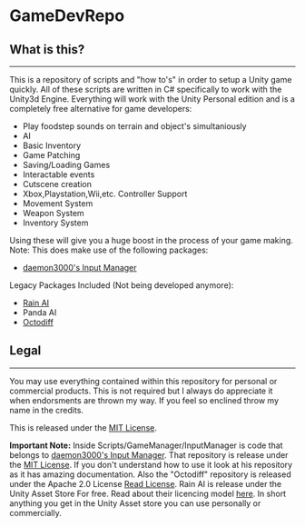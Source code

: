 # GameDevRepo

## What is this?
----
This is a repository of scripts and "how to's" in order to setup a Unity game quickly. All of these scripts are written in C# specifically to work with the Unity3d Engine. Everything will work with the Unity Personal edition and is a completely free alternative for game developers:

- Play foodstep sounds on terrain and object's simultaniously
- AI
- Basic Inventory
- Game Patching
- Saving/Loading Games
- Interactable events
- Cutscene creation
- Xbox,Playstation,Wii,etc. Controller Support
- Movement System
- Weapon System
- Inventory System

Using these will give you a huge boost in the process of your game making.
Note: This does make use of the following packages:

- [daemon3000's Input Manager](https://github.com/daemon3000/InputManager)

Legacy Packages Included (Not being developed anymore):
- [Rain AI](https://www.assetstore.unity3d.com/en/#!/content/23569)
- Panda AI
- [Octodiff](https://github.com/OctopusDeploy/Octodiff)

## Legal
----
You may use everything contained within this repository for personal or commercial products. This is not required but I always do appreciate it when endorsments are thrown my way. If you feel so enclined throw my name in the credits.

This is released under the [MIT License](https://opensource.org/licenses/MIT).

**Important Note:** Inside Scripts/GameManager/InputManager is code that belongs to [daemon3000's Input Manager](https://github.com/daemon3000/InputManager). That repository is release under the [MIT License](https://opensource.org/licenses/MIT). If you don't understand how to use it look at his repository as it has amazing documentation.
Also the "Octodiff" repository is released under the Apache 2.0 License [Read License](https://github.com/OctopusDeploy/Octodiff/blob/master/LICENSE).
Rain AI is release under the Unity Asset Store For free. Read about their licencing model [here](https://unity3d.com/legal/as_terms). In short anything you get in the Unity Asset store you can use personally or commercially.
